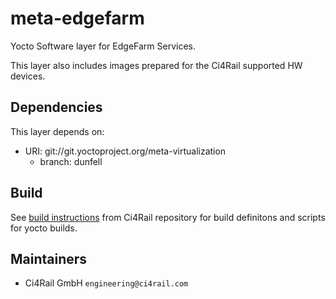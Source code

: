 # meta-edgefarm

Yocto Software layer for EdgeFarm Services.

This layer also includes images prepared for the Ci4Rail supported HW devices.

## Dependencies

This layer depends on:

* URI: git://git.yoctoproject.org/meta-virtualization
  * branch: dunfell

## Build

See [build instructions](https://github.com/ci4rail/yocto-images#building) from Ci4Rail repository for build definitons and scripts for yocto builds.

## Maintainers

* Ci4Rail GmbH `engineering@ci4rail.com`
